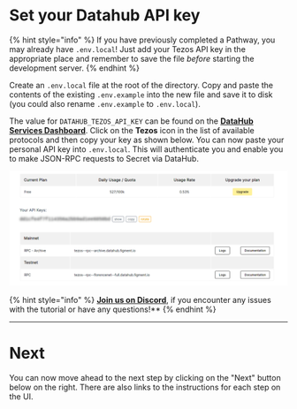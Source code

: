 # Set your Datahub API key

{% hint style="info" %}
If you have previously completed a Pathway, you may already have `.env.local`! Just add your Tezos API key in the appropriate place and remember to save the file _before_ starting the development server.
{% endhint %}

Create an `.env.local` file at the root of the directory. Copy and paste the contents of the existing `.env.example` into the new file and save it to disk (you could also rename `.env.example` to `.env.local`).

The value for `DATAHUB_TEZOS_API_KEY` can be found on the [**DataHub Services Dashboard**](https://datahub.figment.io/services/secret). Click on the **Tezos** icon in the list of available protocols and then copy your key as shown below. You can now paste your personal API key into `.env.local`. This will authenticate you and enable you to make JSON-RPC requests to Secret via DataHub.

![](../../../.gitbook/assets/pathways/tezos/tezos-setup.gif)

{% hint style="info" %}
[**Join us on Discord**](https://discord.gg/fszyM7K), if you encounter any issues with the tutorial or have any questions!**
{% endhint %}

---------------------------

# Next

You can now move ahead to the next step by clicking on the "Next" button below on the right. There are also links to the instructions for each step on the UI.
